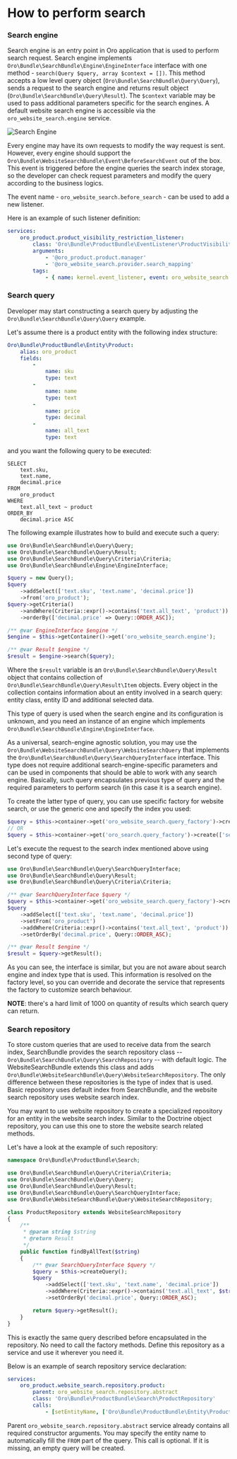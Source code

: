 How to perform search
=====================


### Search engine

Search engine is an entry point in Oro application that is used to perform search request. Search engine implements
 `Oro\Bundle\SearchBundle\Engine\EngineInterface` interface with one method - `search(Query $query, array $context = [])`.
This method accepts a low level query object (`Oro\Bundle\SearchBundle\Query\Query`), sends a request to the
search engine and returns result object (`Oro\Bundle\SearchBundle\Query\Result`). The `$context` variable may be used to pass
additional parameters specific for the search engines. A default website search engine is accessible via the
`oro_website_search.engine` service.

![Search Engine](images/website_search_engine.png)

Every engine may have its own requests to modify the way request is sent. However, every engine should support the `Oro\Bundle\WebsiteSearchBundle\Event\BeforeSearchEvent` out of the box. This event is
triggered before the engine queries the search index storage, so the developer can check request parameters and modify the query according to the business logics.

The event name - `oro_website_search.before_search` - can be used to add a new listener.

Here is an example of such listener definition:

```yaml
services:
    oro_product.product_visibility_restriction_listener:
        class: 'Oro\Bundle\ProductBundle\EventListener\ProductVisibilityRestrictionListener'
        arguments:
            - '@oro_product.product.manager'
            - '@oro_website_search.provider.search_mapping'
        tags:
            - { name: kernel.event_listener, event: oro_website_search.before_search, method: process }
```


### Search query

Developer may start constructing a search query by adjusting the `Oro\Bundle\SearchBundle\Query\Query` example.

Let's assume there is a product entity with the following index structure:

```yaml
Oro\Bundle\ProductBundle\Entity\Product:
    alias: oro_product
    fields:
        -
            name: sku
            type: text
        -
            name: name
            type: text
        -
            name: price
            type: decimal
        -
            name: all_text
            type: text
```

and you want the following query to be executed:

```
SELECT
    text.sku,
    text.name,
    decimal.price
FROM
    oro_product
WHERE
    text.all_text ~ product
ORDER_BY
    decimal.price ASC
```

The following example illustrates how to build and execute such a query:

```php
use Oro\Bundle\SearchBundle\Query\Query;
use Oro\Bundle\SearchBundle\Query\Result;
use Oro\Bundle\SearchBundle\Query\Criteria\Criteria;
use Oro\Bundle\SearchBundle\Engine\EngineInterface;

$query = new Query();
$query
    ->addSelect(['text.sku', 'text.name', 'decimal.price'])
    ->from('oro_product');
$query->getCriteria()
    ->andWhere(Criteria::expr()->contains('text.all_text', 'product'))
    ->orderBy(['decimal.price' => Query::ORDER_ASC]);

/** @var EngineInterface $engine */
$engine = $this->getContainer()->get('oro_website_search.engine');

/** @var Result $engine */
$result = $engine->search($query);
```

Where the `$result` variable is an `Oro\Bundle\SearchBundle\Query\Result` object that contains collection of
`Oro\Bundle\SearchBundle\Query\Result\Item` objects. Every object in the collection contains information about an entity involved in a search query: entity class, entity ID and additional selected data.

This type of query is used when the search engine and its configuration is unknown, and you need an instance of an engine which implements
`Oro\Bundle\SearchBundle\Engine\EngineInterface`.

As a universal, search-engine agnostic solution, you may use the `Oro\Bundle\WebsiteSearchBundle\Query\WebsiteSearchQuery` that implements the
`Oro\Bundle\SearchBundle\Query\SearchQueryInterface` interface. This type does not require additional search-engine-specific parameters and can be used in components that should be able to
work with any search engine. Basically, such query encapsulates previous type of query and the required parameters to
perform search (in this case it is a search engine).

To create the latter type of query, you can use specific factory for website search, or use the generic one and specify the index you used:

```php
$query = $this->container->get('oro_website_search.query_factory')->create();
// OR
$query = $this->container->get('oro_search.query_factory')->create(['search_index' => 'website']);
```

Let's execute the request to the search index mentioned above using second type of query:

```php
use Oro\Bundle\SearchBundle\Query\SearchQueryInterface;
use Oro\Bundle\SearchBundle\Query\Result;
use Oro\Bundle\SearchBundle\Query\Criteria\Criteria;

/** @var SearchQueryInterface $query */
$query = $this->container->get('oro_website_search.query_factory')->create();
$query
    ->addSelect(['text.sku', 'text.name', 'decimal.price'])
    ->setFrom('oro_product')
    ->addWhere(Criteria::expr()->contains('text.all_text', 'product'))
    ->setOrderBy('decimal.price', Query::ORDER_ASC);

/** @var Result $engine */
$result = $query->getResult();
```

As you can see, the interface is similar, but you are not aware about search engine and index type that is used. This information is resolved on the factory level, so you can override and decorate the service that represents the factory to customize search behaviour.

**NOTE**: there's a hard limit of 1000 on quantity of results which search query can return.

### Search repository

To store custom queries that are used to receive data from the search index, SearchBundle provides the search repository class -- 
`Oro\Bundle\SearchBundle\Query\SearchRepository` -- with default logic. The WebsiteSearchBundle extends this class and
adds `Oro\Bundle\WebsiteSearchBundle\Query\WebsiteSearchRepository`. The only difference between these repositories is
the type of index that is used. Basic repository uses default index from SearchBundle, and the website search repository uses website search index.

You may want to use website repository to create a specialized repository for an entity in the website search index. Similar to the Doctrine object repository, you can use this one to store the website search related methods.

Let's have a look at the example of such repository:

```php
namespace Oro\Bundle\ProductBundle\Search;

use Oro\Bundle\SearchBundle\Query\Criteria\Criteria;
use Oro\Bundle\SearchBundle\Query\Query;
use Oro\Bundle\SearchBundle\Query\Result;
use Oro\Bundle\SearchBundle\Query\SearchQueryInterface;
use Oro\Bundle\WebsiteSearchBundle\Query\WebsiteSearchRepository;

class ProductRepository extends WebsiteSearchRepository
{
    /**
     * @param string $string
     * @return Result
     */
    public function findByAllText($string)
    {
        /** @var SearchQueryInterface $query */
        $query = $this->createQuery();
        $query
            ->addSelect(['text.sku', 'text.name', 'decimal.price'])
            ->addWhere(Criteria::expr()->contains('text.all_text', $string))
            ->setOrderBy('decimal.price', Query::ORDER_ASC);

        return $query->getResult();
    }
}
```

This is exactly the same query described before encapsulated in the repository. No need to call the factory methods. Define this repository as a service and use it wherever you need it.

Below is an example of search repository service declaration:

```yaml
services:
    oro_product.website_search.repository.product:
        parent: oro_website_search.repository.abstract
        class: 'Oro\Bundle\ProductBundle\Search\ProductRepository'
        calls:
            - [setEntityName, ['Oro\Bundle\ProductBundle\Entity\Product']]
```

Parent `oro_website_search.repository.abstract` service already contains all required constructor arguments. You may specify the entity name to automatically fill the `FROM` part of the query. This call is optional. If it is missing, an empty query will be created.
